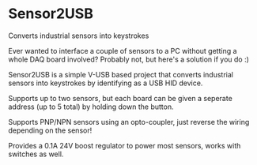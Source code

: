 # Sensor2USB
Converts industrial sensors into keystrokes

Ever wanted to interface a couple of sensors to a PC without getting a whole DAQ board involved? Probably not, but here's a solution if you do :)

Sensor2USB is a simple V-USB based project that converts industrial sensors into keystrokes by identifying as a USB HID device.

Supports up to two sensors, but each board can be given a seperate address (up to 5 total) by holding down the button.

Supports PNP/NPN sensors using an opto-coupler, just reverse the wiring depending on the sensor!

Provides a 0.1A 24V boost regulator to power most sensors, works with switches as well.
